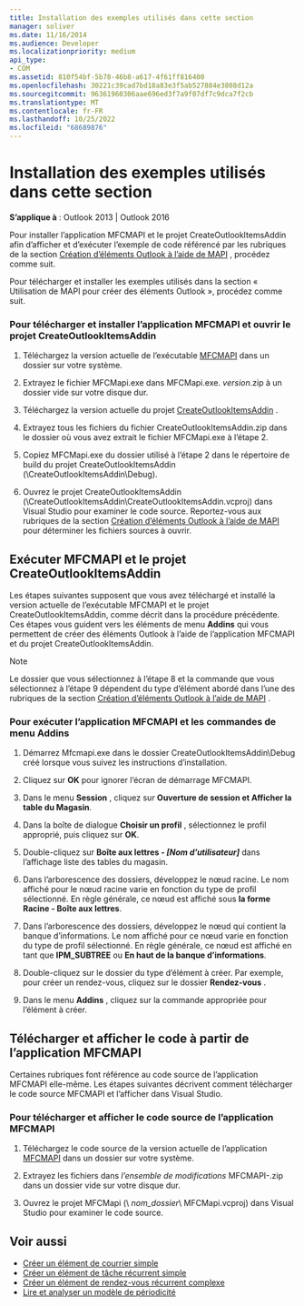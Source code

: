 ```yaml
---
title: Installation des exemples utilisés dans cette section
manager: soliver
ms.date: 11/16/2014
ms.audience: Developer
ms.localizationpriority: medium
api_type:
- COM
ms.assetid: 810f54bf-5b78-46b8-a617-4f61ff816400
ms.openlocfilehash: 30221c39cad7bd18a83e3f5ab527884e3808d12a
ms.sourcegitcommit: 96361960306aae696ed3f7a9f07df7c9dca7f2cb
ms.translationtype: MT
ms.contentlocale: fr-FR
ms.lasthandoff: 10/25/2022
ms.locfileid: "68689876"
---
```

# <a name="install-the-samples-used-in-this-section"></a>Installation des exemples utilisés dans cette section

**S’applique à** : Outlook 2013 | Outlook 2016 
  
Pour installer l’application MFCMAPI et le projet CreateOutlookItemsAddin afin d’afficher et d’exécuter l’exemple de code référencé par les rubriques de la section [Création d’éléments Outlook à l’aide de MAPI](creating-outlook-items-by-using-mapi.md) , procédez comme suit. 

Pour télécharger et installer les exemples utilisés dans la section « Utilisation de MAPI pour créer des éléments Outlook », procédez comme suit.

### <a name="to-download-and-install-the-mfcmapi-application-and-open-createoutlookitemsaddin-project"></a>Pour télécharger et installer l’application MFCMAPI et ouvrir le projet CreateOutlookItemsAddin

1. Téléchargez la version actuelle de l’exécutable [MFCMAPI](https://aka.ms/mfcmapi) dans un dossier sur votre système. 
    
2. Extrayez le fichier MFCMapi.exe dans MFCMapi.exe. _version_.zip à un dossier vide sur votre disque dur.
    
3. Téléchargez la version actuelle du projet [CreateOutlookItemsAddin](https://go.microsoft.com/fwlink/?LinkID=127828) . 
    
4. Extrayez tous les fichiers du fichier CreateOutlookItemsAddin.zip dans le dossier où vous avez extrait le fichier MFCMapi.exe à l’étape 2.
    
5. Copiez MFCMapi.exe du dossier utilisé à l’étape 2 dans le répertoire de build du projet CreateOutlookItemsAddin (\CreateOutlookItemsAddin\Debug).
    
6. Ouvrez le projet CreateOutlookItemsAddin (\CreateOutlookItemsAddin\CreateOutlookItemsAddin.vcproj) dans Visual Studio pour examiner le code source. Reportez-vous aux rubriques de la section [Création d’éléments Outlook à l’aide de MAPI](creating-outlook-items-by-using-mapi.md) pour déterminer les fichiers sources à ouvrir. 
    
## <a name="run-mfcmapi-and-the-createoutlookitemsaddin-project"></a>Exécuter MFCMAPI et le projet CreateOutlookItemsAddin

Les étapes suivantes supposent que vous avez téléchargé et installé la version actuelle de l’exécutable MFCMAPI et le projet CreateOutlookItemsAddin, comme décrit dans la procédure précédente. Ces étapes vous guident vers les éléments de menu **Addins** qui vous permettent de créer des éléments Outlook à l’aide de l’application MFCMAPI et du projet CreateOutlookItemsAddin. 
  
> [!NOTE]
> Le dossier que vous sélectionnez à l’étape 8 et la commande que vous sélectionnez à l’étape 9 dépendent du type d’élément abordé dans l’une des rubriques de la section [Création d’éléments Outlook à l’aide de MAPI](creating-outlook-items-by-using-mapi.md) . 

### <a name="to-run-the-mfcmapi-application-and-addins-menu-commands"></a>Pour exécuter l’application MFCMAPI et les commandes de menu Addins

1. Démarrez Mfcmapi.exe dans le dossier CreateOutlookItemsAddin\Debug créé lorsque vous suivez les instructions d’installation.
    
2. Cliquez sur **OK** pour ignorer l’écran de démarrage MFCMAPI. 
    
3. Dans le menu **Session** , cliquez sur **Ouverture de session et Afficher la table du Magasin**.
    
4. Dans la boîte de dialogue **Choisir un profil** , sélectionnez le profil approprié, puis cliquez sur **OK**. 
    
5. Double-cliquez sur **Boîte aux lettres  _- [Nom d’utilisateur]_** dans l’affichage liste des tables du magasin. 
    
6. Dans l’arborescence des dossiers, développez le nœud racine. Le nom affiché pour le nœud racine varie en fonction du type de profil sélectionné. En règle générale, ce nœud est affiché sous **la forme Racine - Boîte aux lettres**.
    
7. Dans l’arborescence des dossiers, développez le nœud qui contient la banque d’informations. Le nom affiché pour ce nœud varie en fonction du type de profil sélectionné. En règle générale, ce nœud est affiché en tant que **IPM_SUBTREE** ou **En haut de la banque d’informations**.
    
8. Double-cliquez sur le dossier du type d’élément à créer. Par exemple, pour créer un rendez-vous, cliquez sur le dossier **Rendez-vous** . 
    
9. Dans le menu **Addins** , cliquez sur la commande appropriée pour l’élément à créer. 
    
## <a name="download-and-view-code-from-the-mfcmapi-application"></a>Télécharger et afficher le code à partir de l’application MFCMAPI

Certaines rubriques font référence au code source de l’application MFCMAPI elle-même. Les étapes suivantes décrivent comment télécharger le code source MFCMAPI et l’afficher dans Visual Studio. 

### <a name="to-download-and-view-the-mfcmapi-application-source-code"></a>Pour télécharger et afficher le code source de l’application MFCMAPI

1. Téléchargez le code source de la version actuelle de l’application [MFCMAPI](https://go.microsoft.com/fwlink/?LinkID=124154) dans un dossier sur votre système. 
    
2. Extrayez les fichiers dans _l’ensemble de modifications_ MFCMAPI-.zip dans un dossier vide sur votre disque dur.
    
3. Ouvrez le projet MFCMapi (\ _nom_dossier_\ MFCMapi.vcproj) dans Visual Studio pour examiner le code source.
    
## <a name="see-also"></a>Voir aussi

- [Créer un élément de courrier simple](how-to-create-a-simple-mail-item.md)
- [Créer un élément de tâche récurrent simple](how-to-create-a-simple-recurrent-task-item.md)
- [Créer un élément de rendez-vous récurrent complexe](how-to-create-a-complex-recurrent-appointment-item.md)
- [Lire et analyser un modèle de périodicité](how-to-read-and-parse-a-recurrence-pattern.md)

